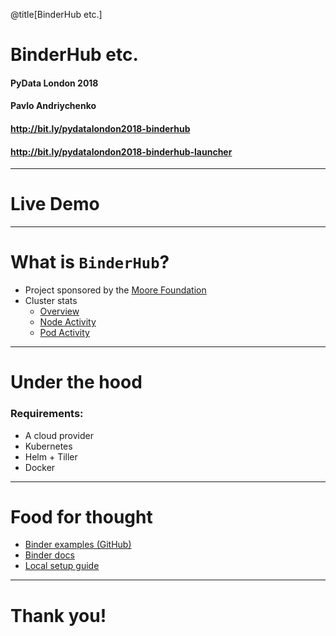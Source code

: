 @title[BinderHub etc.]

# BinderHub etc.

#### PyData London 2018
#### Pavlo Andriychenko
#### http://bit.ly/pydatalondon2018-binderhub
#### http://bit.ly/pydatalondon2018-binderhub-launcher

---

# Live Demo

---

# What is `BinderHub`?

* Project sponsored by the [Moore Foundation](https://www.moore.org/grant-detail?grantId=GBMF6865)
* Cluster stats
  * [Overview](https://grafana.mybinder.org/dashboard/db/1-overview?refresh=5m&orgId=1)
  * [Node Activity](https://grafana.mybinder.org/dashboard/db/node-activity?refresh=1m&orgId=1)
  * [Pod Activity](https://grafana.mybinder.org/dashboard/db/pod-activity?orgId=1) 

---

# Under the hood

### Requirements:

* A cloud provider
* Kubernetes
* Helm + Tiller
* Docker

---

# Food for thought

* [Binder examples (GitHub)](https://github.com/binder-examples)
* [Binder docs](https://binderhub.readthedocs.io/en/latest/)
* [Local setup guide](https://github.com/jupyterhub/binderhub/blob/master/CONTRIBUTING.md)

---

# Thank you!
